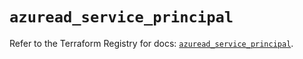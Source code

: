 # `azuread_service_principal`

Refer to the Terraform Registry for docs: [`azuread_service_principal`](https://registry.terraform.io/providers/hashicorp/azuread/2.51.0/docs/resources/service_principal).
